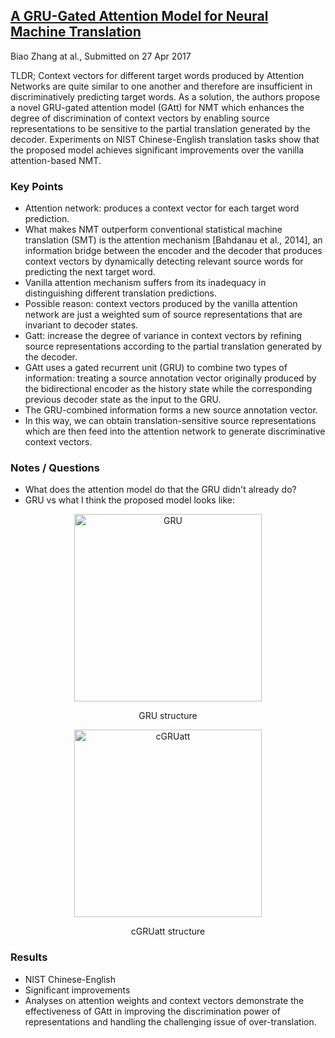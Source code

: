 ## [A GRU-Gated Attention Model for Neural Machine Translation](https://arxiv.org/abs/1704.08430)
Biao Zhang at al., Submitted on 27 Apr 2017

TLDR; Context vectors for different target words produced by Attention Networks are quite similar to one another and therefore are insufficient in discriminatively predicting target words. As a solution, the authors propose a novel GRU-gated attention model (GAtt) for NMT which enhances the degree of discrimination of context vectors by enabling source representations to be sensitive to the partial translation generated by the decoder. Experiments on NIST Chinese-English translation tasks show that the proposed model achieves significant improvements over the vanilla attention-based NMT.

### Key Points
* Attention network: produces a context vector for each target word prediction. 
* What makes NMT outperform conventional statistical machine translation (SMT) is the attention mechanism [Bahdanau et al., 2014], an information bridge between the encoder and the decoder that produces context vectors by dynamically detecting relevant source words for predicting the next target word.
* Vanilla attention mechanism suffers from its inadequacy in distinguishing different translation predictions.
* Possible reason: context vectors produced by the vanilla attention network are just a weighted sum of source representations that are invariant to decoder states. 
* Gatt: increase the degree of variance in context vectors by refining source representations according to the partial translation generated by the decoder.
* GAtt uses a gated recurrent unit (GRU) to combine two types of information: treating a source annotation vector originally produced by the bidirectional encoder as the history state while the corresponding previous decoder state as the input to the GRU.
* The GRU-combined information forms a new source annotation vector.
* In this way, we can obtain translation-sensitive source representations which are then feed into the attention network to generate discriminative context vectors.

### Notes / Questions
* What does the attention model do that the GRU didn't already do?
* GRU vs what I think the proposed model looks like:
<figure>
<p align="center">
<img src="https://github.com/gcunhase/PaperNotes/blob/master/notes/imgs/GRU.png" width="300" alt="GRU">
<figcaption><p align="center">GRU structure</p></figcaption>
</p>
</figure>

<figure>
<p align="center">
<img src="https://github.com/gcunhase/PaperNotes/blob/master/notes/imgs/cGRUatt.png" width="300" alt="cGRUatt">
<figcaption><p align="center">cGRUatt structure</p></figcaption>
</p>
</figure>


### Results
* NIST Chinese-English
* Significant improvements
* Analyses on attention weights and context vectors demonstrate the effectiveness of GAtt in improving the discrimination power of representations and handling the challenging issue of over-translation.
